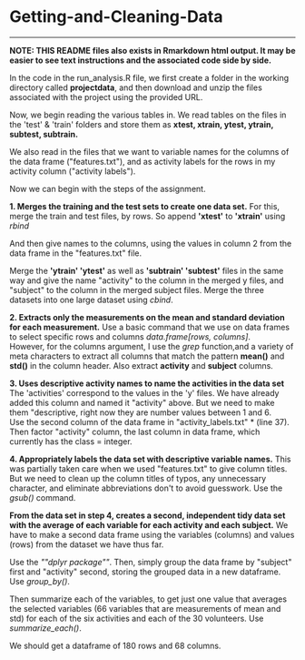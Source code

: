 Getting-and-Cleaning-Data
=========================

---

**NOTE: THIS README files also exists in Rmarkdown html output.  It may be easier to see 
text instructions and the associated code side by side.**

In the code in the run_analysis.R file, we first create a folder in the working directory 
called **projectdata**, and then download and unzip the files associated with the project 
using the provided URL.


Now, we begin reading the various tables in.  We read tables on the files in the 'test' &
'train' folders and store them as **xtest, xtrain, ytest, ytrain, subtest, subtrain.**

We also read in the files that we want to variable names for the columns of the data frame
("features.txt"), and as activity labels for the rows in my activity column 
("activity labels").

Now we can begin with the steps of the assignment.


**1.  Merges the training and the test sets to create one data set.**
For this, merge the train and test files, by rows.  So append **'xtest'** to **'xtrain'**
using *rbind* 

And then give names to the columns, using the values in column 2 from the data frame in 
the "features.txt" file.

Merge the **'ytrain' 'ytest'** as well as  **'subtrain' 'subtest'** files in the same way
and give the name "activity" to the column in the merged y files, and "subject" to the 
column in the merged subject files.
Merge the three datasets into one large dataset using *cbind*.


**2. Extracts only the measurements on the mean and standard deviation for 
each measurement.**
Use a basic command that we use on data frames to select specific rows and columns 
*data.frame[rows, columns]*.  
However, for the columns argument, I use the *grep* function,and a variety of meta 
characters to extract all columns that match the pattern **mean()** and **std()** in the
column header.  Also extract  **activity** and **subject** columns.


**3. Uses descriptive activity names to name the activities in the data set** 
The 'activities' correspond to the values in the 'y' files.  We have already added this 
column and named it "activity" above.  But we need to make them "descriptive, right now 
they are number values between 1 and 6.  
Use the second column of the data frame in "activity_labels.txt" * (line 37).  Then factor
"activity" column, the last column in data frame, which currently has the class = integer.


**4. Appropriately labels the data set with descriptive variable names.**
This was partially taken care when we used "features.txt" to give column titles. But we 
need to clean up the column titles of typos, any unnecessary character, 
and eliminate abbreviations don't to avoid guesswork.  Use the *gsub()* command.


**From the data set in step 4, creates a second, independent tidy data set with the 
average of each variable for each activity and each subject.**
We have to make a second data frame using the variables (columns) and values (rows) from 
the dataset we have thus far.

Use the *""dplyr package""*. Then, simply group the data frame by "subject" first and 
"activity" second, storing the grouped data in a new dataframe. Use *group_by()*.

Then summarize each of the variables, to get just one value that averages the selected 
variables (66 variables that are measurements of mean and std) for each of the six 
activities and each of the 30 volunteers. Use *summarize_each()*.

We should get a dataframe of 180 rows and 68 columns.

